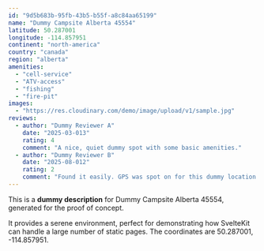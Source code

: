 ```yaml
---
id: "9d5b683b-95fb-43b5-b55f-a8c84aa65199"
name: "Dummy Campsite Alberta 45554"
latitude: 50.287001
longitude: -114.857951
continent: "north-america"
country: "canada"
region: "alberta"
amenities:
  - "cell-service"
  - "ATV-access"
  - "fishing"
  - "fire-pit"
images:
  - "https://res.cloudinary.com/demo/image/upload/v1/sample.jpg"
reviews:
  - author: "Dummy Reviewer A"
    date: "2025-03-013"
    rating: 4
    comment: "A nice, quiet dummy spot with some basic amenities."
  - author: "Dummy Reviewer B"
    date: "2025-08-012"
    rating: 2
    comment: "Found it easily. GPS was spot on for this dummy location."
---
```


This is a **dummy description** for Dummy Campsite Alberta 45554, generated for the proof of concept.

It provides a serene environment, perfect for demonstrating how SvelteKit can handle a large number of static pages. The coordinates are 50.287001, -114.857951.
